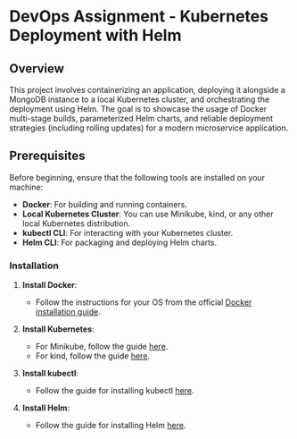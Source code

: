 # DevOps Assignment - Kubernetes Deployment with Helm

## Overview
This project involves containerizing an application, deploying it alongside a MongoDB instance to a local Kubernetes cluster, and orchestrating the deployment using Helm. The goal is to showcase the usage of Docker multi-stage builds, parameterized Helm charts, and reliable deployment strategies (including rolling updates) for a modern microservice application.

## Prerequisites
Before beginning, ensure that the following tools are installed on your machine:
- **Docker**: For building and running containers.
- **Local Kubernetes Cluster**: You can use Minikube, kind, or any other local Kubernetes distribution.
- **kubectl CLI**: For interacting with your Kubernetes cluster.
- **Helm CLI**: For packaging and deploying Helm charts.

### Installation
1. **Install Docker**:
   - Follow the instructions for your OS from the official [Docker installation guide](https://docs.docker.com/get-docker/).

2. **Install Kubernetes**:
   - For Minikube, follow the guide [here](https://minikube.sigs.k8s.io/docs/).
   - For kind, follow the guide [here](https://kind.sigs.k8s.io/docs/).

3. **Install kubectl**:
   - Follow the guide for installing kubectl [here](https://kubernetes.io/docs/tasks/tools/install-kubectl/).

4. **Install Helm**:
   - Follow the guide for installing Helm [here](https://helm.sh/docs/intro/install/).